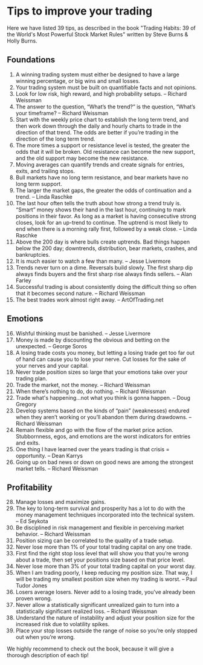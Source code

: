 # Tips to improve your trading

Here we have listed 39 tips, as described in the book "Trading Habits: 39 of the World's Most Powerful Stock Market Rules" written by Steve Burns & Holly Burns.

## Foundations

 1. A winning trading system must either be designed to have a large winning percentage, or big wins and small losses.
 2. Your trading system must be built on quantifiable facts and not opinions.
 3. Look for low risk, high reward, and high probability setups. – Richard Weissman
 4. The answer to the question, “What’s the trend?” is the question, “What’s your timeframe? – Richard Weissman
 5. Start with the weekly price chart to establish the long term trend, and then work down through the daily and hourly charts to trade in the direction of that trend. The odds are better if you’re trading in the direction of the long term trend.
 6. The more times a support or resistance level is tested, the greater the odds that it will be broken. Old resistance can become the new support, and the old support may become the new resistance.
 7. Moving averages can quantify trends and create signals for entries, exits, and trailing stops.
 8. Bull markets have no long term resistance, and bear markets have no long term support.
 9. The larger the market gaps, the greater the odds of continuation and a trend. – Linda Raschke
 10. The last hour often tells the truth about how strong a trend truly is. “Smart” money shows their hand in the last hour, continuing to mark positions in their favor. As long as a market is having consecutive strong closes, look for an up-trend to continue. The uptrend is most likely to end when there is a morning rally first, followed by a weak close. – Linda Raschke
 11. Above the 200 day is where bulls create uptrends. Bad things happen below the 200 day; downtrends, distribution, bear markets, crashes, and bankruptcies.
 12. It is much easier to watch a few than many. – Jesse Livermore
 13. Trends never turn on a dime. Reversals build slowly. The first sharp dip always finds buyers and the first sharp rise always finds sellers. – Alan Farley
 14. Successful trading is about consistently doing the difficult thing so often that it becomes second nature. – Richard Weissman
 15. The best trades work almost right away. – ArtOfTrading.net

## Emotions

 16. Wishful thinking must be banished. – Jesse Livermore
 17. Money is made by discounting the obvious and betting on the unexpected. – George Soros
 18. A losing trade costs you money, but letting a losing trade get too far out of hand can cause you to lose your nerve. Cut losses for the sake of your nerves and your capital.
 19. Never trade position sizes so large that your emotions take over your trading plan.
 20. Trade the market, not the money. – Richard Weissman
 21. When there’s nothing to do, do nothing. – Richard Weissman
 22. Trade what's happening...not what you think is gonna happen. – Doug Gregory
 23. Develop systems based on the kinds of “pain” (weaknesses) endured when they aren’t working or you’ll abandon them during drawdowns. – Richard Weissman
 24. Remain flexible and go with the flow of the market price action. Stubbornness, egos, and emotions are the worst indicators for entries and exits.
 26. One thing I have learned over the years trading is that crisis = opportunity. – Dean Karrys
 27. Going up on bad news or down on good news are among the strongest market tells. – Richard Weissman

## Profitability

 28. Manage losses and maximize gains.
 29. The key to long-term survival and prosperity has a lot to do with the money management techniques incorporated into the technical system. – Ed Seykota
 30. Be disciplined in risk management and flexible in perceiving market behavior. – Richard Weissman
 31. Position sizing can be correlated to the quality of a trade setup.
 32. Never lose more than 1% of your total trading capital on any one trade.
 33. First find the right stop loss level that will show you that you’re wrong about a trade, then set your positions size based on that price level.
 34. Never lose more than 3% of your total trading capital on your worst day.
 35. When I am trading poorly, I keep reducing my position size. That way, I will be trading my smallest position size when my trading is worst. – Paul Tudor Jones
 36. Losers average losers. Never add to a losing trade, you've already been proven wrong.
 37. Never allow a statistically significant unrealized gain to turn into a statistically significant realized loss. – Richard Weissman
 38. Understand the nature of instability and adjust your position size for the increased risk due to volatility spikes.
 39. Place your stop losses outside the range of noise so you’re only stopped out when you’re wrong.

We highly recommend to check out the book, because it will give a thorough description of each tip!